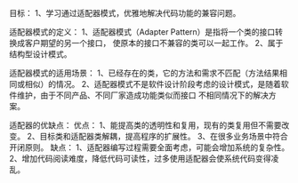 目标：
1、学习通过适配器模式，优雅地解决代码功能的兼容问题。

适配器模式的定义：
1、适配器模式（Adapter Pattern）是指将一个类的接口转换成客户期望的另一个接口，
使原本的接口不兼容的类可以一起工作。
2、属于结构型设计模式。

适配器模式的适用场景：
1、已经存在的类，它的方法和需求不匹配（方法结果相同或相似）的情况。
2、适配器模式不是软件设计阶段考虑的设计模式，是随着软件维护，由于不同产品、不同厂家造成功能类似而接口
不相同情况下的解决方案。

适配器的优缺点：
优点：
1、能提高类的透明性和复用，现有的类复用但不需要改变。
2、目标类和适配器类解耦，提高程序的扩展性。
3、在很多业务场景中符合开闭原则。
缺点：
1、适配器编写过程需要全面考虑，可能会增加系统的复杂性。
2、增加代码阅读难度，降低代码可读性，过多使用适配器会使系统代码变得凌乱。
